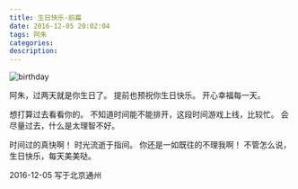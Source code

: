 ```yaml
---
title: 生日快乐-前篇
date: 2016-12-05 20:02:04
tags: 阿朱
categories:
description:
---
```


![birthday](/images/birthday.jpg)

阿朱，过两天就是你生日了。
提前也预祝你生日快乐。
开心幸福每一天。

想打算过去看看你的。
不知道时间能不能排开，这段时间游戏上线，比较忙。
会尽量过去，什么是太理智不好。

时间过的真快啊！ 时光流逝于指间。
你还是一如既往的不理我啊！
不管怎么说，生日快乐，每天美美哒。

 2016-12-05 写于北京通州


